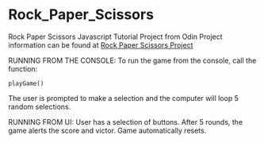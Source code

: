# Rock_Paper_Scissors
Rock Paper Scissors Javascript Tutorial Project from Odin
Project information can be found at [Rock Paper Scissors Project](https://www.theodinproject.com/courses/web-development-101/lessons/rock-paper-scissors?ref=lnav)

RUNNING FROM THE CONSOLE:
To run the game from the console, call the function:

``playGame()``

The user is prompted to make a selection and the computer will loop 5 random selections.

RUNNING FROM UI:
User has a selection of buttons. After 5 rounds, the game alerts the score and victor. Game automatically resets.
